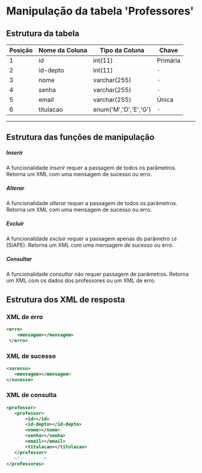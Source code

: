 # Manipulação da tabela 'Professores'

## Estrutura da tabela

|     Posição    |  Nome da Coluna |     Tipo da Coluna    |    Chave    |
| -------------- | --------------- | --------------------- | ----------- |
| 1              | id              | int(11)               | Primária    |
| 2              | id-depto        | int(11)               | `-`         |
| 3              | nome            | varchar(255)          | `-`         |
| 4              | senha           | varchar(255)          | `-`         |
| 5              | email           | varchar(255)          | Única       |
| 6              | titulacao       | enum('M','D','E','G') | `-`         |

----------------------------------------

## Estrutura das funções de manipulação

##### Inserir

A funcionalidade *inserir* requer a passagem de todos os parâmetros. Retorna um XML com uma mensagem de sucesso ou erro.

##### Alterar

A funcionalidade *alterar* requer a passagem de todos os parâmetros. Retorna um XML com uma mensagem de sucesso ou erro.

##### Excluir

A funcionalidade *excluir* requer a passagem apenas do parâmetro `id` (SIAPE). Retorna um XML com uma mensagem de sucesso ou erro.

##### Consultar

A funcionalidade *consultar* não requer passagem de parâmetros. Retorna um XML com os dados dos professores ou um XML de erro.

## Estrutura dos XML de resposta

### XML de erro
```xml
<erro>
    <mensagem></mensagem>
 </erro>
 ```

 ### XML de sucesso
 ```xml
<sucesso>
    <mensagem></mensagem>
 </sucesso>
 ```

 ### XML de consulta
 ```xml
<professor>
    <professor>
        <id></id>
        <id-depto></id-depto>
        <nome></nome>
        <senha></senha>
        <email></email>
        <titulacao></titulacao>
    </professor>
	<!-- ... -->
</professores>
```
